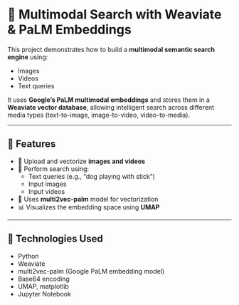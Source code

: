 # 🧠 Multimodal Search with Weaviate & PaLM Embeddings

This project demonstrates how to build a **multimodal semantic search engine** using:
- Images
- Videos
- Text queries

It uses **Google’s PaLM multimodal embeddings** and stores them in a **Weaviate vector database**, allowing intelligent search across different media types (text-to-image, image-to-video, video-to-media).

---

## 🚀 Features

- 📸 Upload and vectorize **images and videos**
- 🔎 Perform search using:
  - Text queries (e.g., “dog playing with stick”)
  - Input images
  - Input videos
- 🧠 Uses **multi2vec-palm** model for vectorization
- 📊 Visualizes the embedding space using **UMAP**

---

## 🧰 Technologies Used

- Python
- Weaviate
- multi2vec-palm (Google PaLM embedding model)
- Base64 encoding
- UMAP, matplotlib
- Jupyter Notebook


